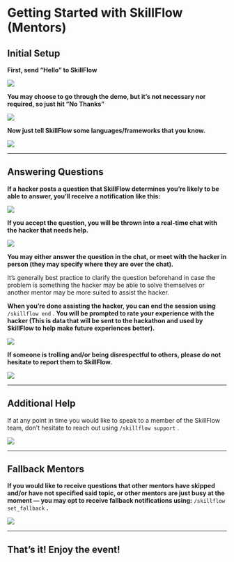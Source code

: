 # Getting Started with SkillFlow (Mentors)

## Initial Setup

**First, send “Hello” to SkillFlow**

![](https://d2mxuefqeaa7sj.cloudfront.net/s_214A13FCF07B0324EE0B806A20E96AEE29ACC565C1AFA42BBDA587ABCEFFE0DA_1491849140926_Screen+Shot+2017-04-10+at+11.32.04+AM.png)


**You may choose to go through the demo, but it’s not necessary nor required, so just hit “No Thanks”**

![](https://d2mxuefqeaa7sj.cloudfront.net/s_214A13FCF07B0324EE0B806A20E96AEE29ACC565C1AFA42BBDA587ABCEFFE0DA_1491850182322_Screen+Shot+2017-04-10+at+11.49.26+AM.png)


**Now just tell SkillFlow some languages/frameworks that you know.**

![](https://d2mxuefqeaa7sj.cloudfront.net/s_214A13FCF07B0324EE0B806A20E96AEE29ACC565C1AFA42BBDA587ABCEFFE0DA_1491850523155_Screen+Shot+2017-04-10+at+11.55.06+AM.png)

----------
## Answering Questions

**If a hacker posts a question that SkillFlow determines you’re likely to be able to answer, you’ll receive a notification like this:**

![](https://d2mxuefqeaa7sj.cloudfront.net/s_214A13FCF07B0324EE0B806A20E96AEE29ACC565C1AFA42BBDA587ABCEFFE0DA_1491850873947_Screen+Shot+2017-04-10+at+11.59.03+AM.png)


**If you accept the question, you will be thrown into a real-time chat with the hacker that needs help.**

![](https://d2mxuefqeaa7sj.cloudfront.net/s_214A13FCF07B0324EE0B806A20E96AEE29ACC565C1AFA42BBDA587ABCEFFE0DA_1491850947598_Screen+Shot+2017-04-10+at+11.56.07+AM.png)


**You may either answer the question in the chat, or meet with the hacker in person (they may specify where they are over the chat).**

It’s generally best practice to clarify the question beforehand in case the problem is something the hacker may be able to solve themselves or another mentor may be more suited to assist the hacker.

**When you’re done assisting the hacker, you can end the session using** `/skillflow end` .
**You will be prompted to rate your experience with the hacker (This is data that will be sent to the hackathon and used by SkillFlow to help make future experiences better).** 


![](https://d2mxuefqeaa7sj.cloudfront.net/s_214A13FCF07B0324EE0B806A20E96AEE29ACC565C1AFA42BBDA587ABCEFFE0DA_1491851699870_Screen+Shot+2017-04-10+at+12.14.30+PM.png)


**If someone is trolling and/or being disrespectful to others, please do not hesitate to report them to SkillFlow.**

![](https://d2mxuefqeaa7sj.cloudfront.net/s_214A13FCF07B0324EE0B806A20E96AEE29ACC565C1AFA42BBDA587ABCEFFE0DA_1491851730608_Screen+Shot+2017-04-10+at+12.15.09+PM.png)

----------
## Additional Help

If at any point in time you would like to speak to a member of the SkillFlow team, don’t hesitate to reach out using `/skillflow support` .

![](https://d2mxuefqeaa7sj.cloudfront.net/s_214A13FCF07B0324EE0B806A20E96AEE29ACC565C1AFA42BBDA587ABCEFFE0DA_1491852159029_Screen+Shot+2017-04-10+at+12.22.03+PM.png)

----------
## Fallback Mentors

**If you would like to receive questions that other mentors have skipped and/or have not specified said topic, or other mentors are just busy at the moment — you may opt to receive fallback notifications using:** `/skillflow set_fallback` **.** 

![](https://d2mxuefqeaa7sj.cloudfront.net/s_214A13FCF07B0324EE0B806A20E96AEE29ACC565C1AFA42BBDA587ABCEFFE0DA_1491852425671_Screen+Shot+2017-04-10+at+12.26.47+PM.png)

----------
## That’s it! Enjoy the event!

